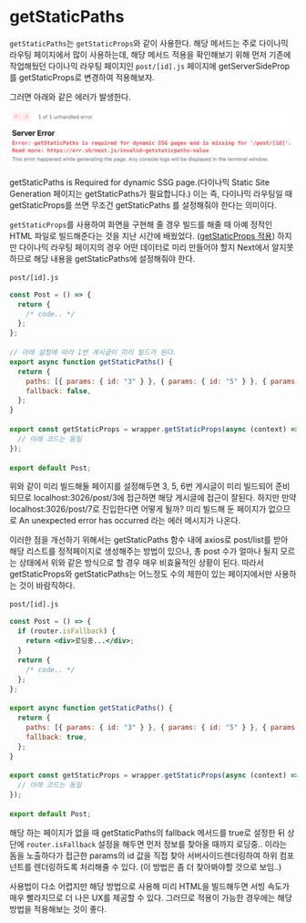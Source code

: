 ﻿# getStaticPaths

`getStaticPaths`는 `getStaticProps`와 같이 사용한다. 해당 메서드는 주로 다이나믹 라우팅 페이지에서 많이 사용하는데, 해당 메서드 적용을 확인해보기 위해 먼저 기존에 작업해뒀던 다이나믹 라우팅 페이지인 `post/[id].js` 페이지에 getServerSideProp를 getStaticProps로 변경하여 적용해보자.

그러면 아래와 같은 에러가 발생한다.

![](../../img/210313-1.png)

getStaticPaths is Required for dynamic SSG page.(다이나믹 Static Site Generation 페이지는 getStaticPaths가 필요합니다.) 이는 즉, 다이나믹 라우팅일 때 getStaticProps를 쓰면 무조건 getStaticPaths 를 설정해줘야 한다는 의미이다.

`getStaticProps`를 사용하여 화면을 구현해 줄 경우 빌드를 해줄 때 아예 정적인 HTML 파일로 빌드해준다는 것을 지난 시간에 배웠었다. ([getStaticProps 적용](https://www.notion.so/getStaticProps-e5c445c461524055ade4d14f40600253)) 하지만 다이나믹 라우팅 페이지의 경우 어떤 데이터로 미리 만들어야 할지 Next에서 알지못하므로 해당 내용을 getStaticPaths에 설정해줘야 한다.

`post/[id].js`

```jsx
const Post = () => {
  return {
    /* code.. */
  };
};

// 아래 설정에 따라 1번 게시글이 미리 빌드가 된다.
export async function getStaticPaths() {
  return {
    paths: [{ params: { id: "3" } }, { params: { id: "5" } }, { params: { id: "6" } }],
    fallback: false,
  };
}

export const getStaticProps = wrapper.getStaticProps(async (context) => {
  // 아래 코드는 동일
});

export default Post;
```

위와 같이 미리 빌드해둘 페이지를 설정해두면 3, 5, 6번 게시글이 미리 빌드되어 준비되므로 localhost:3026/post/3에 접근하면 해당 게시글에 접근이 잘된다. 하지만 만약 localhost:3026/post/7로 진입한다면 어떻게 될까? 미리 빌드해 둔 페이지가 없으므로 An unexpected error has occurred 라는 에러 메시지가 나온다.

이러한 점을 개선하기 위해서는 getStaticPaths 함수 내에 axios로 post/list를 받아 해당 리스트를 정적페이지로 생성해주는 방법이 있으나, 총 post 수가 얼마나 될지 모르는 상태에서 위와 같은 방식으로 할 경우 매우 비효율적인 상황이 된다. 따라서 getStaticProps와 getStaticPaths는 어느정도 수의 제한이 있는 페이지에서만 사용하는 것이 바람직하다.

`post/[id].js`

```jsx
const Post = () => {
  if (router.isFallback) {
    return <div>로딩중...</div>;
  }
  return {
    /* code.. */
  };
};

export async function getStaticPaths() {
  return {
    paths: [{ params: { id: "3" } }, { params: { id: "5" } }, { params: { id: "6" } }],
    fallback: true,
  };
}

export const getStaticProps = wrapper.getStaticProps(async (context) => {
  // 아래 코드는 동일
});

export default Post;
```

해당 하는 페이지가 없을 때 getStaticPaths의 fallback 메서드를 true로 설정한 뒤 상단에 `router.isFallback` 설정을 해두면 먼저 정보를 찾아올 때까지 로딩중.. 이라는 돔을 노출하다가 접근한 params의 id 값을 직접 찾아 서버사이드렌더링하여 하위 컴포넌트를 렌더링하도록 처리해줄 수 있다. (이 방법은 좀 더 찾아봐야할 것으로 보임..)

사용법이 다소 어렵지만 해당 방법으로 사용해 미리 HTML을 빌드해두면 서빙 속도가 매우 빨라지므로 더 나은 UX를 제공할 수 있다. 그러므로 적용이 가능한 경우에는 해당 방법을 적용해보는 것이 좋다.
